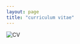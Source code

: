 ```yaml
---
layout: page
title: "curriculum vitae"
---
```


![CV](https://github.com/badetitou/AltaCV/blob/master/cv.png)
